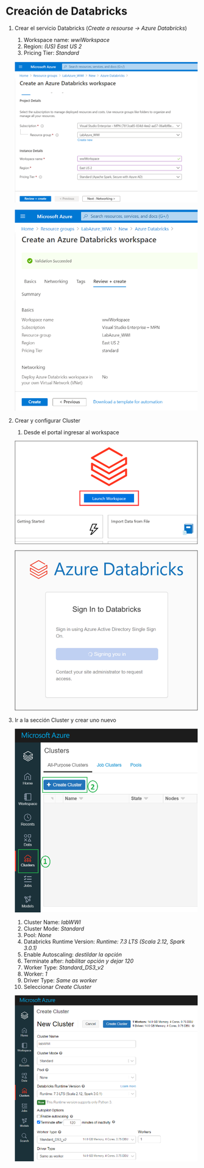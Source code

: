 # Creación de Databricks

1. Crear el servicio Databricks (_Create a resourse -> Azure Databricks_)
	1. Workspace name: _wwiWorkspace_
	2. Region: _(US) East US 2_
	3. Pricing Tier: _Standard_

	<img src="images/DB_01.png"/><br/>
	
	<img src="images/DB_02.png"/><br/>
	
2. Crear y configurar Cluster
	1. Desde el portal ingresar al workspace
	
	<img src="images/DB_03.png"/><br/>
	
	<img src="images/DB_04.png"/><br/>

3. Ir a la sección Cluster y crear uno nuevo

	<img src="images/DB_05.png"/><br/>
	
	1. Cluster Name: _labWWI_
	2. Cluster Mode: _Standard_
	3. Pool: _None_
	4. Databricks Runtime Version: _Runtime: 7.3 LTS (Scala 2.12, Spark 3.0.1)_
	5. Enable Autoscaling: _destildar la opción_
	6. Terminate after: _habilitar opción y dejar 120_
	7. Worker Type: _Standard_DS3_v2_
	8. Worker: _1_
	9. Driver Type: _Same as worker_
	10. Seleccionar _Create Cluster_

	<img src="images/DB_06.png"/><br/>